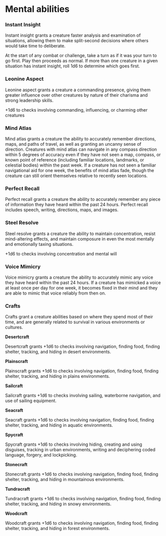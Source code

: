 # Mental abilities

### **Instant Insight**

Instant insight grants a creature faster analysis and examination of situations, allowing them to make split-second decisions where others would take time to deliberate.

At the start of any combat or challenge, take a turn as if it was your turn to go first. Play then proceeds as normal. If more than one creature in a given situation has instant insight, roll 1d6 to determine which goes first.

### **Leonine Aspect**

Leonine aspect grants a creature a commanding presence, giving them greater influence over other creatures by nature of their charisma and strong leadership skills.

+1d6 to checks involving commanding, influencing, or charming other creatures

### **Mind Atlas**

Mind atlas grants a creature the ability to accurately remember directions, maps, and paths of travel, as well as granting an uncanny sense of direction. Creatures with mind atlas can navigate in any compass direction within 5 degrees of accuracy even if they have not seen a map, compass, or known point of reference \(including familiar locations, landmarks, or celestial bodies\) within the past week. If a creature has not seen a familiar navigational aid for one week, the benefits of mind atlas fade, though the creature can still orient themselves relative to recently seen locations.

### **Perfect Recall**

Perfect recall grants a creature the ability to accurately remember any piece of information they have heard within the past 24 hours. Perfect recall includes speech, writing, directions, maps, and images.

### **Steel Resolve**

Steel resolve grants a creature the ability to maintain concentration, resist mind-altering effects, and maintain composure in even the most mentally and emotionally taxing situations.

+1d6 to checks involving concentration and mental will

### **Voice Mimicry**

Voice mimicry grants a creature the ability to accurately mimic any voice they have heard within the past 24 hours. If a creature has mimicked a voice at least once per day for one week, it becomes fixed in their mind and they are able to mimic that voice reliably from then on.

### **Crafts**

Crafts grant a creature abilities based on where they spend most of their time, and are generally related to survival in various environments or cultures.

**Desertcraft**

Desertcraft grants +1d6 to checks involving navigation, finding food, finding shelter, tracking, and hiding in desert environments.

**Plainscraft**

Plainscraft grants +1d6 to checks involving navigation, finding food, finding shelter, tracking, and hiding in plains environments.

**Sailcraft**

Sailcraft grants +1d6 to checks involving sailing, waterborne navigation, and use of sailing equipment.

**Seacraft**

Seacraft grants +1d6 to checks involving navigation, finding food, finding shelter, tracking, and hiding in aquatic environments.

**Spycraft**

Spycraft grants +1d6 to checks involving hiding, creating and using disguises, tracking in urban environments, writing and deciphering coded language, forgery, and lockpicking.

**Stonecraft**

Stonecraft grants +1d6 to checks involving navigation, finding food, finding shelter, tracking, and hiding in mountainous environments.

**Tundracraft**

Tundracraft grants +1d6 to checks involving navigation, finding food, finding shelter, tracking, and hiding in snowy environments.

**Woodcraft**

Woodcraft grants +1d6 to checks involving navigation, finding food, finding shelter, tracking, and hiding in forest environments.  


